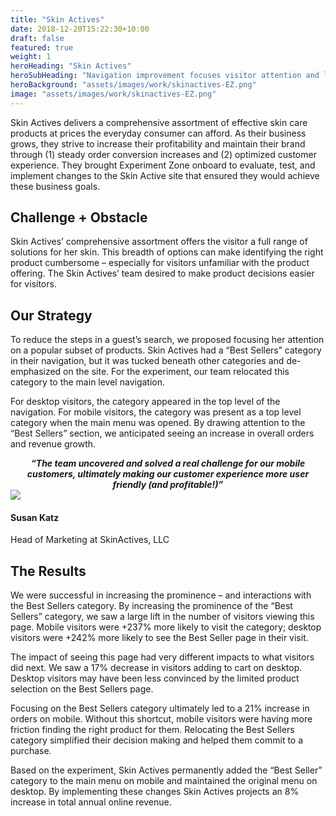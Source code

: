 ```yaml
---
title: "Skin Actives"
date: 2018-12-20T15:22:30+10:00
draft: false
featured: true
weight: 1
heroHeading: "Skin Actives"
heroSubHeading: "Navigation improvement focuses visitor attention and lifts mobile order conversion"
heroBackground: "assets/images/work/skinactives-EZ.png"
image: "assets/images/work/skinactives-EZ.png"
---
```


Skin Actives delivers a comprehensive assortment of effective skin care products at prices the everyday consumer can afford. As their business grows, they strive to increase their profitability and maintain their brand through (1) steady order conversion increases and (2) optimized customer experience. They brought Experiment Zone onboard to evaluate, test, and implement changes to the Skin Active site that ensured they would achieve these business goals.

## Challenge + Obstacle

Skin Actives’ comprehensive assortment offers the visitor a full range of solutions for her skin. This breadth of options can make identifying the right product cumbersome – especially for visitors unfamiliar with the product offering. The Skin Actives’ team desired to make product decisions easier for visitors.

## Our Strategy

To reduce the steps in a guest’s search, we proposed focusing her attention on a popular subset of products. Skin Actives had a “Best Sellers” category in their navigation, but it was tucked beneath other categories and de-emphasized on the site. For the experiment, our team relocated this category to the main level navigation.

For desktop visitors, the category appeared in the top level of the navigation. For mobile visitors, the category was present as a top level category when the main menu was opened. By drawing attention to the “Best Sellers” section, we anticipated seeing an increase in overall orders and revenue growth.

<div align="center"><b><i>“The team uncovered and solved a real challenge for our mobile customers, ultimately making our customer experience more user friendly (and profitable!)”</i></b>
</div>
<div class="container">
    <div class="row justify-content-center align-items-center">
        <div class="col-12 col-md-2">
            <img class="img-fluid rounded-circle mt-2 mb-2" src="{{ site.params.homepage.splash_two_image | relative_url }}" />
        </div> 
        <div class="col-12 col-md-6">
            <h4>Susan Katz</h4>
            <p>Head of Marketing at SkinActives, LLC</p>
        </div>
    </div>
</div>

## The Results

We were successful in increasing the prominence – and interactions with the Best Sellers category. By increasing the prominence of the “Best Sellers” category, we saw a large lift in the number of visitors viewing this page. Mobile visitors were +237% more likely to visit the category; desktop visitors were +242% more likely to see the Best Seller page in their visit.

The impact of seeing this page had very different impacts to what visitors did next. We saw a 17% decrease in visitors adding to cart on desktop. Desktop visitors may have been less convinced by the limited product selection on the Best Sellers page.

Focusing on the Best Sellers category ultimately led to a 21% increase in orders on mobile. Without this shortcut, mobile visitors were having more friction finding the right product for them. Relocating the Best Sellers category simplified their decision making and helped them commit to a purchase.

Based on the experiment, Skin Actives permanently added the “Best Seller” category to the main menu on mobile and maintained the original menu on desktop. By implementing these changes Skin Actives projects an 8% increase in total annual online revenue.
